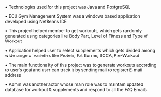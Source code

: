 
•	Technologies used for this project was Java and PostgreSQL

•	ECU Gym Management System was a windows based application developed using NetBeans IDE 

•	This project helped member to get workouts, which gets randomly generated using categories like Body Part, Level of Fitness and Type of Workout 

•	Application helped user to select supplements which gets divided among wide range of varieties like Protein, Fat Burner, BCCA, Pre-Workout 

•	The main functionality of this project was to generate workouts according to user’s goal and user can track it by sending mail to register E-mail address

•	Admin was another actor whose main role was to maintain updated database for workout & supplements and respond to all the FAQ Emails
